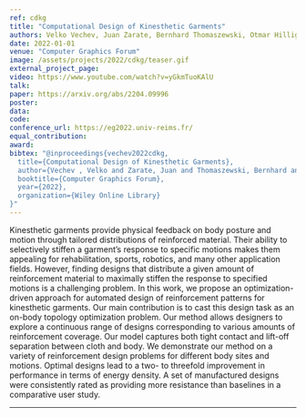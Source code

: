 ```yaml
---
ref: cdkg
title: "Computational Design of Kinesthetic Garments"
authors: Velko Vechev, Juan Zarate, Bernhard Thomaszewski, Otmar Hilliges
date: 2022-01-01
venue: "Computer Graphics Forum"
image: /assets/projects/2022/cdkg/teaser.gif
external_project_page: 
video: https://www.youtube.com/watch?v=yGkmTuoKAlU
talk: 
paper: https://arxiv.org/abs/2204.09996
poster: 
data: 
code: 
conference_url: https://eg2022.univ-reims.fr/
equal_contribution: 
award: 
bibtex: "@inproceedings{vechev2022cdkg,
  title={Computational Design of Kinesthetic Garments},
  author={Vechev , Velko and Zarate, Juan and Thomaszewski, Bernhard and Hilliges, Otmar},
  booktitle={Computer Graphics Forum},
  year={2022},
  organization={Wiley Online Library}
}"
---
```

Kinesthetic garments provide physical feedback on body posture and motion through tailored distributions of reinforced
material. Their ability to selectively stiffen a garment’s response to specific motions makes them appealing for rehabilitation,
sports, robotics, and many other application fields. However, finding designs that distribute a given amount of reinforcement
material to maximally stiffen the response to specified motions is a challenging problem. In this work, we propose an
optimization-driven approach for automated design of reinforcement patterns for kinesthetic garments. Our main contribution
is to cast this design task as an on-body topology optimization problem. Our method allows designers to explore a continuous
range of designs corresponding to various amounts of reinforcement coverage. Our model captures both tight contact and
lift-off separation between cloth and body. We demonstrate our method on a variety of reinforcement design problems for
different body sites and motions. Optimal designs lead to a two- to threefold improvement in performance in terms of energy
density. A set of manufactured designs were consistently rated as providing more resistance than baselines in a comparative
user study.<hr/><br/><br/>
